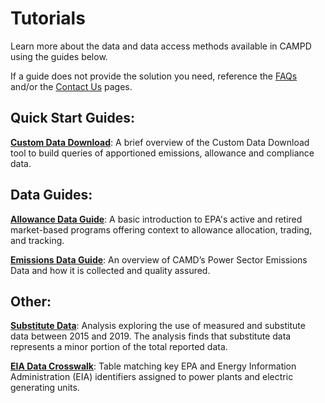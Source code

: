 # Tutorials

Learn more about the data and data access methods available in CAMPD using the guides below.  

If a guide does not provide the solution you need, reference the [FAQs](/help-support/faqs "Link") and/or the [Contact Us](/help-support/contact-us "Link") pages. 

## Quick Start Guides:

**[Custom Data Download](https://api.epa.gov/easey/dev/content-mgmt/campd/documents/CustomDataDownload-QuickStartGuide.pdf "Link")**: A brief overview of the Custom Data Download tool to build queries of apportioned emissions, allowance and compliance data.

## Data Guides:

**[Allowance Data Guide](https://www.epa.gov/airmarkets/allowance-data "Link")**: A basic introduction to EPA's active and retired market-based programs offering context to allowance allocation, trading, and tracking.

**[Emissions Data Guide](https://www.epa.gov/airmarkets/power-sector-emissions-data "Link")**: An overview of CAMD’s Power Sector Emissions Data and how it is collected and quality assured.

## Other:

**[Substitute Data](https://www.epa.gov/airmarkets/monitoring-insights "Link")**: Analysis exploring the use of measured and substitute data between 2015 and 2019. The analysis finds that substitute data represents a minor portion of the total reported data.

**[EIA Data Crosswalk](https://www.epa.gov/airmarkets/power-sector-data-crosswalk "Link")**: Table matching key EPA and Energy Information Administration (EIA) identifiers assigned to power plants and electric generating units.
